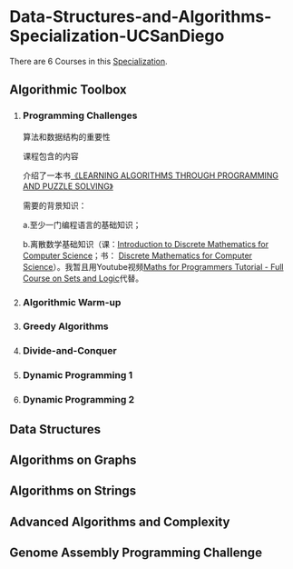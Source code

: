 # Data-Structures-and-Algorithms-Specialization-UCSanDiego
There are 6 Courses in this [Specialization](https://www.coursera.org/specializations/data-structures-algorithms?=#courses).

## Algorithmic Toolbox

1. ### Programming Challenges

   算法和数据结构的重要性

   课程包含的内容

   介绍了一本书[《LEARNING ALGORITHMS THROUGH PROGRAMMING AND PUZZLE SOLVING》](https://learningalgorithms.tilda.ws/?utm_source=coursera&utm_media=reading)

   需要的背景知识：

   a.至少一门编程语言的基础知识；

   b.离散数学基础知识（课：[Introduction to Discrete Mathematics for Computer Science](http://bit.ly/dmalgoreading)；书： [Discrete Mathematics for Computer Science](https://bit.ly/2Oj63T0)）。我暂且用Youtube视频[Maths for Programmers Tutorial - Full Course on Sets and Logic](https://www.youtube.com/watch?v=2SpuBqvNjHI&list=PLWKjhJtqVAbn5emQ3RRG8gEBqkhf_5vxD&index=3)代替。

2. ### Algorithmic Warm-up

3. ### Greedy Algorithms

4. ### Divide-and-Conquer

5. ### Dynamic Programming 1

6. ### Dynamic Programming 2

## Data Structures

## Algorithms on Graphs

## Algorithms on Strings

## Advanced Algorithms and Complexity

## Genome Assembly Programming Challenge
